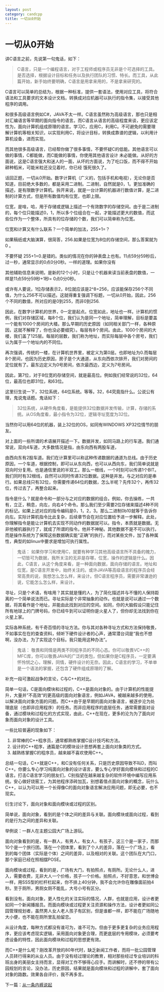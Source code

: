 ```yaml
---
layout: post
category: candcpp
title: 一切从0开始
---
```


# 一切从0开始

讲C语言之前，先说第一句鬼话，如下： 

>C语言，只是一个编程语言，对于工程师或程序员无非是个可选择的工具。是否选择，根据设计目标和任务以及执行团队的习惯、特长。而工具，从此篇开始，新手始终要明确，C语言是用拿来用的，不是拿来研究的。 
     
C语言可以简单的总结为，根据一种标准，提供一套语法，使用对应工具，将符合语法和工具要求的文本设计文档，转换成对应机器可以执行的指令集，以接受其他程序的调用。 

和很多高级语言例如C#，JAVA不太一样。C语言虽然称为高级语言，那也只是相对汇编语言等早期的面向指令的语言。而C语言从语言的高级程度来谈，更应该定性为，面向计算机组成原理的语言。学习C，应用C，利用C。不可避免的需要理解计算机等相关知识，以实现利用C，将设计目标，转换成靠谱的逻辑，以利用计算机设备，进而实现。

而其他很多高级语言，已经帮你做了很多事情，不要怀疑C的低能。其他语言可以做的事情，C都能做，而C能做的事情，你使用其他语言设计 未必能做。从好的方面说，这是C语言强大和迷人的一面，从坏的方面说，为了吃口饭，而不得不开始耕种稻米，可能米粒还没见着时，你已经 饿死很久了。

话回正题，一切从0开始。数字计算机（广义的，包括手机和电视），无论你是否知道，目前绝大多数的，都是采用二进制。二进制，自然就是0，1。更加准确的描述，是有限数字计算机。拆开来说，就是一台计算的机器进行数值计算，是二进制的计算方式，但是所有数值均有位宽，也即上限。 

位宽，是啥，哈，用于存储或逻辑上描述一个有效数字的存储空间。由于是二进制的，每个位只能描述0，1，所以多个位组合在一起，才能描述更大的数值，而这些位作为一个整体，所具有的位存储的个数，我们可以简单称为位宽。 

位宽和计算又有什么联系？一个简单的加法，255+1=？ 

如果稿纸或大脑演算，很简答，256.如果是位宽为8位的存储空间，那么答案就为0 。 

不要怀疑 255+1=0.是错的。类似的情况在你的钟表盘上也有。11点59分59秒后，过一秒，通常显示的0点0分0秒。一样的道理。如果你没有 

其他辅助信息来说明，是新的12个小时，只是让个机器来读当前表盘的数值，一样是11点59分59秒+1秒= 0点0分0秒。 

或许有人要说，1位存储表示2，8位就应该是2^8=256，应该能保存256个不同值，为什么256不可以描述。这就得重复强调下标题，一切从0开始，因此，256个不同的数值，所对应的是0到255，而非0到256. 

因此，在数字计算机的世界，0一定是起点。位宽如此，地址也一样。计算机的惯例，我们对存储区域，每8个位，我们认为是同一个地址，简单理解，目标是要盖一个能有1000个房间的大楼。那么早期的历史原因（如同相关部门一样，各种原因，这就不解释了，你也没必要细究）。每层有8个房间。由此，1000个房间的大楼，我们盖了125层。每层的层数，我们称为地址，而实际每层中各个房号，我们认为属于一个地址内的不同位。 

再次强调，传统的一楼，在计算机世界里，被定义为第0层。也即地址为0.而每层8个房间，也因为历史原因，房子是个大通道，从东向西依次排开，我们对房间的定位就有了。最东边定义为0号房间，依次最西边，定义为7号房间。 

因此，第7位，对于8位宽的存储空间，就是最高位。例如我们经常说的32位，64位，最高位也即31位，和63位。 

这里衍生说一下，32位系统，64位系统。等等。32，64究竟指什么。公说公有理，鬼说鬼话题。鬼话如下： 

>32位系统，从硬件角度看，是能提供32位数据并发传输，计算，存储的系统。从OS角度看，最小指令为32位，逻辑寻址宽度为32位。 

当然你可以用64位的机器，装上32位的OS，如同有WINDOWS XP32位情节的朋友。 

对上面的一些所谓的术语展开描述一下。数据并发，如同马路上的行车道。我们通常说，双向4车道，大多数情况是指，由东向西有两股车道， 

由西向东有2股车道。我们在计算里可以称这种传递数据的通道为总线。由于历史原因，一个车道，根据控制，即可以从东向西，也可以从西向东，我们简单说就是双向时分复用。也是通信里说的半双工。那么一根线，一个时刻可以传递1个BIT。我们同时有32根线，自然可以同时传递32位数据。这种是并发。与之对应的是串行。如果总线只有32位，你需要传递64位的数据，怎么半呢？先传32个，再传32位，传过去了，再整合起来。 

指令是什么？就是命令和一部分与之对应的数据的组合。例如，你去操练，一共有，立正，稍息，向左，向右4个命令。那么我们至少需要2位存储来描述4种不同的标记。如果上述对应的指令编码是0，1，2，3。那么二进制0b10就等于告诉你向左。实际计算机指令比此复杂，后续章节会在对应位置给予进一步解释。此处，你理解指令是能让计算机去实现不同动作的数据就可以。指令，本质就是数据。无非他被机器执行了，就成了所谓的指令。他并不神秘。其他数据不是不可以执行。而是操作系统为了保障这些数据确实能“正确”的执行，而对某些文件，加了各种属性，典型的如linux中要求是增加可执行属性。 

>鬼话： 如果你学习和使用C，就要有种学习其他高级语言所不具备的魄力，一切皆可为数据，我所关注的无非是存哪，位宽，操作的逻辑是什么。因此，C语言，从这个角度来看，是一种面向数据，面向存储的语言。地址和位宽，是C语言开发中，始终关注的。或许JAVA等高级语言的程序员会经常高贵的说，我想怎么怎么样，来设计。但C语言程序员，需要非常谦逊的说，它能怎么怎么样，来设计。 
     
寻址，只是个术语，有啥用？其实就是懂的人，为了简化描述并与不懂的人保持距离的一个简单说法而已。寻址实际是个非常抽象的动作。也就是说可以通过一个数据，将其看作是个地址，并能由此找到对应的空间。如同，你的大脑假设只能记住所有地球上的门牌号码，你已经牛到可以证明你是火星人了，但你却无法找到你在火星上家。 

实际各种系统，有千奇百怪的寻址方法。你与其对各种寻址方式和方法保持敬畏，不如事实在在的查查资料，倾听下硬件设计者的心声，通常潜台词是“我也不想啊，没办法，为了实现这个目标。我只能用这种办法”。 

>鬼话： 敬畏和同情是两类不同程序员的不同心态。你可以敬畏VC++的MFC库，你可以敬畏JAVA的广泛的类包，但如果你是C程序员，一定要满怀怜悯之心，理解，同情，硬件设计的无奈。因此，C语言的学习，不单单是一个语法的掌握，还包含了硬件组成原理的了解。 
     
补充一段可激起战争的言论，C与C++的对比。 

简单一句话，C是面向模块和过程的，C++是面向对象的。由于计算机的性能提升，大量并”不高效“的更高级的面向对象语言，例如JAVA，被越来越多的使用，以解决面向对象方面的问题。而C++由于是早期的面向对象语言，被逐步沦为处理底层（也即非应用程序）的任务。而非应用程序的底层任务，通常需要面对设备，通过模块和过程化的方式实现，由此，C++在现在，更多的沦为为了面向对象而面向对象的设计工具。 

一些比较普遍的现象如下： 
1. 非常棒的C++程序员，通常都熟练掌握C设计技巧和方法。 
2. 设计的C++程序，通篇是C的模块设计思想再套上面向对象类的方式。 
3. 越熟练掌握C的程序员，越来越不喜欢使用C++。 

总结一句话，C++就是C++，和C没有任何关系，只是历史原因导致不叫D，而叫C++。你要么专心学习纯面向对象的设计语言，要么专心学好面向模块和过程的C语言。打击C语言学习的朋友们，C别指望在越来越复杂的软件环境中编写应用系统。安心做好烧窑工，为其他程序添砖加瓦，别想着借点面向对象的概念，玩什么C++，以认为可以用一个长得像C的面向对象语言解决应用问题，即无必要，也不现实。 

衍生讨论下，面向对象和面向模块或过程的区别。 

简单说，面向对象，看到的是个体之间的差异与关联。面向模块或面向过程，看到的是行为之间的差异和关联。 

举例说：一群人在主题公园大广场上游玩。 

面向对象看到的是，有一群人，有男人，有女人，有孩子，这三个是一家子，而那10个是一个旅行团。落在一个团体里，看到了个人的差异，落在一个广场上，看到的每个团体（实际是个体）之间的差异，以及相对的关联。这个团队在大门口，那个家庭已经在照相摆POSE。 

面向模块或过程，看到的是，广场有大门，有拍照点，有厕所。无论什么人，进入，需要收费，无非大人一个价格，孩子一个价格。拍照点，不好意思，和世博会一样，用SSS型的栏杆栏起来，你不排上40分钟，我不会允许你在雕像面前拍4秒。至于厕所，男厕女厕不能乱，大号小号有区分。 

看到没有。面向对象，更人性化的关注实际的情况，人群，也就是应用，设计者更如同一个新闻播报员。而面向模块或过程更关注资源和操作方法，设计者更如同公园管理规划者，虽然男人女人老人孩子有区别，但是谁都一样，即不能在广场随地大小便，也不能在厕所里乱拍留恋。 

从设计角度，每种方式都没有谁可为，谁不可为。但由于更多更复杂的业务应用程序，更应该考虑现实逻辑，采用面向对象更合理，而更底层的专用模块，必须要考虑设备的特性，因此面向模块和过程的思想更有效。 

而C++是什么呢？刚改革开放的80年代时，缺乏新闻工作者，而将一批公园管理人员转行得来的从业人员。由于没有经过理论的教育，相对那些经过专业培训的科班出身的美丽女主持而言，显得对工作不够得心应手。而讲解时，还不停的带有公园规划的言论，没办法，历史原因，结果就是面向模块和过程的讲解中，套了面向对象的路数。效果各自评价，我不再多言。


下一篇：[从一条内裤说起](/candcpp/ghost-c-lang-2.html)
